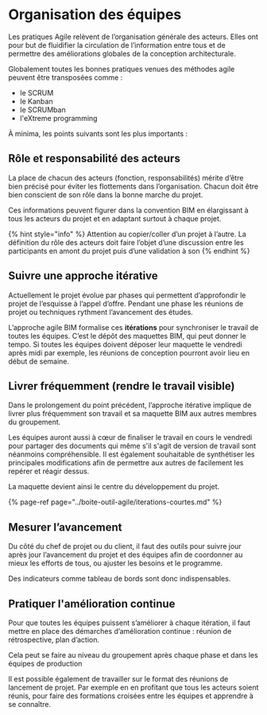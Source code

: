 # Organisation des équipes

Les pratiques Agile relèvent de l’organisation générale des acteurs. Elles ont pour but de fluidifier la circulation de l’information entre tous et de permettre des améliorations globales de la conception architecturale.

Globalement toutes les bonnes pratiques venues des méthodes agile peuvent être transposées comme :

* le SCRUM
* le Kanban
* le SCRUMban
* l'eXtreme programming

À minima, les points suivants sont les plus importants :

## Rôle et responsabilité des acteurs

La place de chacun des acteurs \(fonction, responsabilités\) mérite d’être bien précisé pour éviter les flottements dans l’organisation. Chacun doit être bien conscient de son rôle dans la bonne marche du projet.

Ces informations peuvent figurer dans la convention BIM en élargissant à tous les acteurs du projet et en adaptant surtout à chaque projet.

{% hint style="info" %}
Attention au copier/coller d’un projet à l’autre. La définition du rôle des acteurs doit faire l’objet d’une discussion entre les participants en amont du projet puis d’une validation à son
{% endhint %}

## Suivre une approche itérative

Actuellement le projet évolue par phases qui permettent d’approfondir le projet de l’esquisse à l’appel d’offre. Pendant une phase les réunions de projet ou techniques rythment l’avancement des études.

L’approche agile BIM formalise ces **itérations** pour synchroniser le travail de toutes les équipes. C’est le dépôt des maquettes BIM, qui peut donner le tempo. Si toutes les équipes doivent déposer leur maquette le vendredi après midi par exemple, les réunions de conception pourront avoir lieu en début de semaine.

## Livrer fréquemment \(rendre le travail visible\)

Dans le prolongement du point précédent, l’approche itérative implique de livrer plus fréquemment son travail et sa maquette BIM aux autres membres du groupement.

Les équipes auront aussi à cœur de finaliser le travail en cours le vendredi pour partager des documents qui même s'il s'agit de version de travail sont néanmoins compréhensible. Il est également souhaitable de synthétiser les principales modifications afin de permettre aux autres de facilement les repérer et réagir dessus.

La maquette devient ainsi le centre du développement du projet.

{% page-ref page="../boite-outil-agile/iterations-courtes.md" %}

## Mesurer l’avancement

Du côté du chef de projet ou du client, il faut des outils pour suivre jour après jour l’avancement du projet et des équipes afin de coordonner au mieux les efforts de tous, ou ajuster les besoins et le programme.

Des indicateurs comme tableau de bords sont donc indispensables.

## Pratiquer l'amélioration continue

Pour que toutes les équipes puissent s’améliorer à chaque itération, il faut mettre en place des démarches d’amélioration continue : réunion de rétrospective, plan d’action.

Cela peut se faire au niveau du groupement après chaque phase et dans les équipes de production

Il est possible également de travailler sur le format des réunions de lancement de projet. Par exemple en en profitant que tous les acteurs soient réunis, pour faire des formations croisées entre les équipes et apprendre à se connaître.

